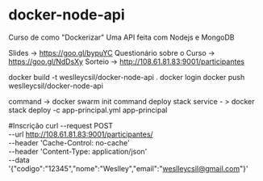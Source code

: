 # docker-node-api
Curso de como "Dockerizar" Uma API feita com Nodejs e MongoDB

Slides -> https://goo.gl/bypuYC
Questionário sobre o Curso -> https://goo.gl/NdDsXy
Sorteio -> http://108.61.81.83:9001/participantes

docker build -t weslleycsil/docker-node-api .
docker login
docker push weslleycsil/docker-node-api


command -> docker swarm init
command deploy stack service - > docker stack deploy -c app-principal.yml app-principal

#Inscrição
curl --request POST \
  --url http://108.61.81.83:9001/participantes/ \
  --header 'Cache-Control: no-cache' \
  --header 'Content-Type: application/json' \
  --data '{"codigo":"12345","nome":"Weslley","email":"weslleycsil@gmail.com"}'